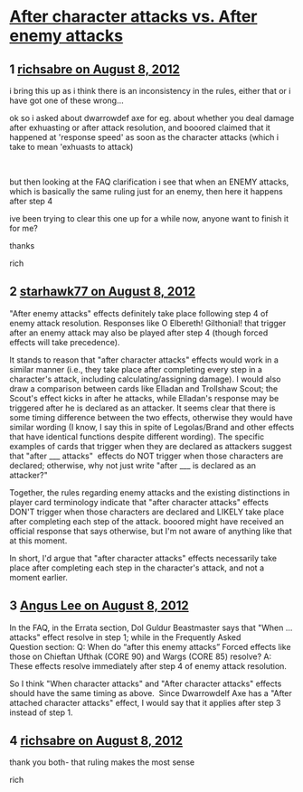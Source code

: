 # [After character attacks vs. After enemy attacks](https://community.fantasyflightgames.com/topic/68765-after-character-attacks-vs-after-enemy-attacks/)

## 1 [richsabre on August 8, 2012](https://community.fantasyflightgames.com/topic/68765-after-character-attacks-vs-after-enemy-attacks/?do=findComment&comment=670370)

i bring this up as i think there is an inconsistency in the rules, either that or i have got one of these wrong…

ok so i asked about dwarrowdef axe for eg. about whether you deal damage after exhuasting or after attack resolution, and booored claimed that it happened at 'response speed' as soon as the character attacks (which i take to mean 'exhuasts to attack)

 

but then looking at the FAQ clarification i see that when an ENEMY attacks, which is basically the same ruling just for an enemy, then here it happens after step 4

ive been trying to clear this one up for a while now, anyone want to finish it for me?

thanks

rich

## 2 [starhawk77 on August 8, 2012](https://community.fantasyflightgames.com/topic/68765-after-character-attacks-vs-after-enemy-attacks/?do=findComment&comment=670380)

"After enemy attacks" effects definitely take place following step 4 of enemy attack resolution. Responses like O Elbereth! Gilthonial! that trigger after an enemy attack may also be played after step 4 (though forced effects will take precedence). 

It stands to reason that "after character attacks" effects would work in a similar manner (i.e., they take place after completing every step in a character's attack, including calculating/assigning damage). I would also draw a comparison between cards like Elladan and Trollshaw Scout; the Scout's effect kicks in after he attacks, while Elladan's response may be triggered after he is declared as an attacker. It seems clear that there is some timing difference between the two effects, otherwise they would have similar wording (I know, I say this in spite of Legolas/Brand and other effects that have identical functions despite different wording). The specific examples of cards that trigger when they are declared as attackers suggest that "after ___ attacks"  effects do NOT trigger when those characters are declared; otherwise, why not just write "after ___ is declared as an attacker?"

Together, the rules regarding enemy attacks and the existing distinctions in player card terminology indicate that "after character attacks" effects DON'T trigger when those characters are declared and LIKELY take place after completing each step of the attack. booored might have received an official response that says otherwise, but I'm not aware of anything like that at this moment.  

In short, I'd argue that "after character attacks" effects necessarily take place after completing each step in the character's attack, and not a moment earlier. 

## 3 [Angus Lee on August 8, 2012](https://community.fantasyflightgames.com/topic/68765-after-character-attacks-vs-after-enemy-attacks/?do=findComment&comment=670381)

In the FAQ, in the Errata section, Dol Guldur Beastmaster says that "When … attacks" effect resolve in step 1; while in the Frequently Asked Question section:
Q: When do “after this enemy attacks” Forced effects like those on Chieftan Ufthak (CORE 90) and Wargs (CORE 85) resolve?
A: These effects resolve immediately after step 4 of enemy attack resolution.

So I think "When character attacks" and "After character attacks" effects should have the same timing as above.  Since Dwarrowdelf Axe has a "After attached character attacks" effect, I would say that it applies after step 3 instead of step 1.

## 4 [richsabre on August 8, 2012](https://community.fantasyflightgames.com/topic/68765-after-character-attacks-vs-after-enemy-attacks/?do=findComment&comment=670398)

thank you both- that ruling makes the most sense

rich


